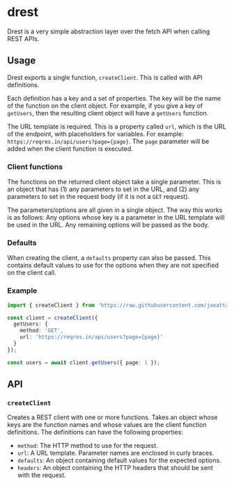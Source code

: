 # drest

Drest is a very simple abstraction layer over the fetch API when calling REST APIs. 

## Usage

Drest exports a single function, `createClient`. This is called with API definitions. 

Each definition has a key and a set of properties. The key will be the name of the function on the client object. For example, if you give a key of `getUsers`, then the resulting client object will have a `getUsers` function.

The URL template is required. This is a property called `url`, which is the URL of the endpoint, with placeholders for variables. For example: `https://reqres.in/api/users?page={page}`. The `page` parameter will be added when the client function is executed.

### Client functions

The functions on the returned client object take a single parameter. This is an object that has (1) any parameters to set in the URL, and (2) any parameters to set in the request body (if it is not a `GET` request).

The parameters/options are all given in a single object. The way this works is as follows: Any options whose key is a parameter in the URL template will be used in the URL. Any remaining options will be passed as the body.

### Defaults

When creating the client, a `defaults` property can also be passed. This contains default values to use for the options when they are not specified on the client call.

### Example

```typescript
import { createClient } from 'https://raw.githubusercontent.com/joeattardi/drest/master/mod.ts';

const client = createClient({
  getUsers: {
    method: 'GET',
    url: 'https://reqres.in/api/users?page={page}'
  }
});

const users = await client.getUsers({ page: 1 });
```

## API

### `createClient`

Creates a REST client with one or more functions. Takes an object whose keys are the function names and whose values are the client function definitions. The definitions can have the following properties:

- `method`: The HTTP method to use for the request.
- `url`: A URL template. Parameter names are enclosed in curly braces.
- `defaults`: An object containing default values for the expected options.
- `headers`: An object containing the HTTP headers that should be sent with the request.
